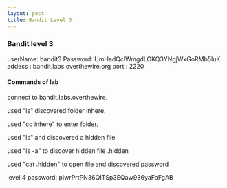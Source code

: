 ```yaml
---
layout: post
title: Bandit Level 3
---
```

<h3>Bandit level 3</h3>
userName: bandit3
Password: UmHadQclWmgdLOKQ3YNgjWxGoRMb5luK
addess  : bandit.labs.overthewire.org
port    : 2220
<h4>Commands of lab</h4>
<p>connect to bandit.labs.overthewire.</p>
<p>used "ls" discovered folder inhere.</p>
<p>used "cd inhere" to enter folder.</p>
<p>used "ls" and discovered a hidden file</p>
<p>used "ls -a" to discover hidden file .hidden</p>
<p>used "cat .hidden" to open file and discovered password</p>
<p></p>
<p>level 4 password: pIwrPrtPN36QITSp3EQaw936yaFoFgAB</p>
